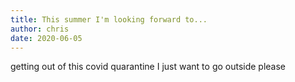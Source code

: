```yaml
---
title: This summer I'm looking forward to...
author: chris
date: 2020-06-05
---
```

getting out of this covid quarantine
I just want to go outside please
